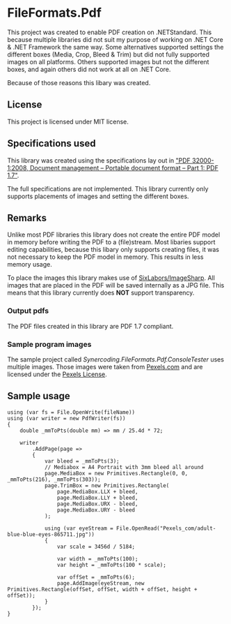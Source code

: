 # FileFormats.Pdf

This project was created to enable PDF creation on .NETStandard. This because multiple libraries did not suit my purpose of working on .NET Core & .NET Framework the same way. Some alternatives supported settings the different boxes (Media, Crop, Bleed & Trim) but did not fully supported images on all platforms. Others supported images but not the different boxes, and again others did not work at all on .NET Core.

Because of those reasons this libary was created. 

## License
This project is licensed under MIT license.

## Specifications used
This library was created using the specifications lay out in ["PDF 32000-1:2008, Document management – Portable document format – Part 1: PDF 1.7"](https://www.adobe.com/content/dam/acom/en/devnet/pdf/pdfs/PDF32000_2008.pdf).

The full specifications are not implemented. This library currently only supports placements of images and setting the different boxes.

## Remarks
Unlike most PDF libraries this library does not create the entire PDF model in memory before writing the PDF to a (file)stream. Most libaries support editing capabilities, because this libary only supports creating files, it was not necessary to keep the PDF model in memory. This results in less memory usage.

To place the images this library makes use of [SixLabors/ImageSharp](https://github.com/SixLabors/ImageSharp). All images that are placed in the PDF will be saved internally as a JPG file. This means that this library currently does **NOT** support transparency.

### Output pdfs
The PDF files created in this library are PDF 1.7 compliant.


### Sample program images
The sample project called *Synercoding.FileFormats.Pdf.ConsoleTester* uses multiple images. Those images were taken from [Pexels.com](https://www.pexels.com/royalty-free-images/) and are licensed under the [Pexels License](https://www.pexels.com/photo-license/).

## Sample usage

<pre><code>using (var fs = File.OpenWrite(fileName))
using (var writer = new PdfWriter(fs))
{
    double _mmToPts(double mm) => mm / 25.4d * 72;

    writer
        .AddPage(page =&gt;
        {
            var bleed = _mmToPts(3);
            // Mediabox = A4 Portrait with 3mm bleed all around
            page.MediaBox = new Primitives.Rectangle(0, 0, _mmToPts(216), _mmToPts(303));
            page.TrimBox = new Primitives.Rectangle(
                page.MediaBox.LLX + bleed,
                page.MediaBox.LLY + bleed,
                page.MediaBox.URX - bleed,
                page.MediaBox.URY - bleed
            );

            using (var eyeStream = File.OpenRead("Pexels_com/adult-blue-blue-eyes-865711.jpg"))
            {
                var scale = 3456d / 5184;

                var width = _mmToPts(100);
                var height = _mmToPts(100 * scale);

                var offSet = _mmToPts(6);
                page.AddImage(eyeStream, new Primitives.Rectangle(offSet, offSet, width + offSet, height + offSet));
            }
        });
}</code></pre>